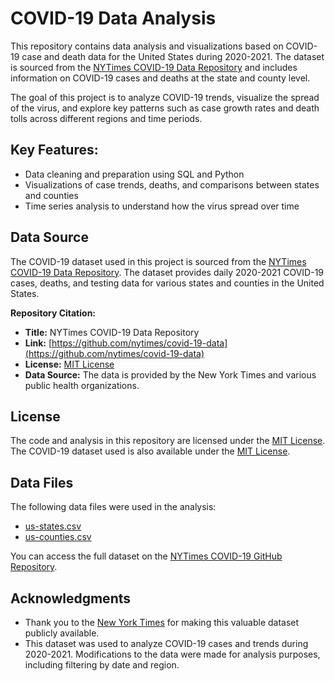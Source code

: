 # COVID-19 Data Analysis
This repository contains data analysis and visualizations based on COVID-19 case and death data for the United States during 2020-2021. The dataset is sourced from the [NYTimes COVID-19 Data Repository](https://github.com/nytimes/covid-19-data) and includes information on COVID-19 cases and deaths at the state and county level.

The goal of this project is to analyze COVID-19 trends, visualize the spread of the virus, and explore key patterns such as case growth rates and death tolls across different regions and time periods.

## Key Features:
- Data cleaning and preparation using SQL and Python
- Visualizations of case trends, deaths, and comparisons between states and counties
- Time series analysis to understand how the virus spread over time

## Data Source

The COVID-19 dataset used in this project is sourced from the [NYTimes COVID-19 Data Repository](https://github.com/nytimes/covid-19-data). The dataset provides daily 2020-2021 COVID-19 cases, deaths, and testing data for various states and counties in the United States.

**Repository Citation:**
- **Title:** NYTimes COVID-19 Data Repository
- **Link:** [https://github.com/nytimes/covid-19-data](https://github.com/nytimes/covid-19-data)
- **License:** [MIT License](https://opensource.org/licenses/MIT)
- **Data Source:** The data is provided by the New York Times and various public health organizations.

## License

The code and analysis in this repository are licensed under the [MIT License](https://opensource.org/licenses/MIT). The COVID-19 dataset used is also available under the [MIT License](https://opensource.org/licenses/MIT).

## Data Files

The following data files were used in the analysis:
- [us-states.csv](https://github.com/nytimes/covid-19-data/blob/master/us-states.csv)
- [us-counties.csv](https://github.com/nytimes/covid-19-data/blob/master/us-counties.csv)

You can access the full dataset on the [NYTimes COVID-19 GitHub Repository](https://github.com/nytimes/covid-19-data).

## Acknowledgments

- Thank you to the [New York Times](https://www.nytimes.com/) for making this valuable dataset publicly available.
- This dataset was used to analyze COVID-19 cases and trends during 2020-2021. Modifications to the data were made for analysis purposes, including filtering by date and region.
